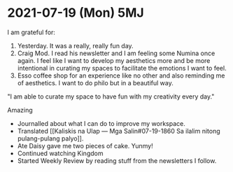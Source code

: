 # 2021-07-19 (Mon) 5MJ

I am grateful for:

1. Yesterday. It was a really, really fun day.
2. Craig Mod. I read his newsletter and I am feeling some Numina once again. I feel like I want to develop my aesthetics more and be more intentional in curating my spaces to facilitate the emotions I want to feel.
3. Esso coffee shop for an experience like no other and also reminding me of aesthetics. I want to do philo but in a beautiful way.

"I am able to curate my space to have fun with my creativity every day."

Amazing

- Journalled about what I can do to improve my workspace.
- Translated [[Kaliskis na Ulap — Mga Salin#07-19-1860 Sa ilalim nitong pulang-pulang palyo]].
- Ate Daisy gave me two pieces of cake. Yunmy!
- Continued watching Kingdom
- Started Weekly Review by reading stuff from the newsletters I follow.

